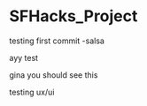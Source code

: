 # SFHacks_Project

testing first commit -salsa
 
 ayy
 test
 
 gina you should see this

testing ux/ui